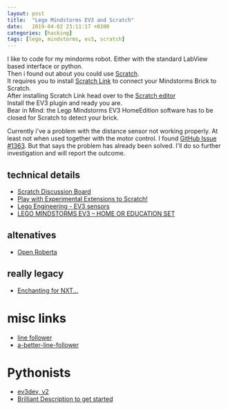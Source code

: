 ```yaml
---
layout: post
title:  "Lego Mindstorms EV3 and Scratch"
date:   2019-04-02 23:11:17 +0200
categories: [hacking]
tags: [lego, mindstorms, ev3, scratch]
---
```

I like to code for my mindorms robot. Either with the standard LabView based interface or python.  
Then i found out about you could use [Scratch](https://scratch.mit.edu/).  
It requires you to install [Scratch Link](https://scratch.mit.edu/ev3) to connect your Mindstorms Brick to Scratch.  
After installing Scratch Link head over to the [Scratch editor](https://scratch.mit.edu/projects/editor/?tutorial=ev3)  
Install the EV3 plugin and ready you are.   
Bear in Mind: the Legp Mindstorms EV3 HomeEdition software has to be closed for Scratch to detect your brick.   

Currently i've a problem with the distance sensor not working properly. At least not when used together with the motor control. I found [GitHub Issue #1363](https://github.com/LLK/scratch-vm/issues/1363). But that says the problem has already been solved. I'll do so further investigation and will report the outcome.   




## technical details
* [Scratch Discussion Board](https://scratch.mit.edu/discuss/)
* [Play with Experimental Extensions to Scratch!](https://scratchx.org/)
* [Lego Engineering - EV3 sensors](http://www.legoengineering.com/ev3-sensors/)
* [LEGO MINDSTORMS EV3 – HOME OR EDUCATION SET](https://www.robocamp.fr/fr/lego-mindstorms-ev3-home-or-education-set/)

## altenatives

* [Open Roberta]( http://lab.open-roberta.org)

## really legacy

* [Enchanting for NXT...](https://scratch-dach.info/wiki/Enchanting_(Scratch_Modifikation))


# misc links

* [line follower](http://thetechnicgear.com/2014/03/howto-create-line-following-robot-using-mindstorms/)
* [a-better-line-follower](https://sites.google.com/site/gask3t/lego-ev3/my-projects/a-better-line-follower)

# Pythonists
* [ev3dev, v2](https://sites.google.com/site/ev3devpython/upgrading-to-python-library-v2)
* [Brilliant Description to get started](https://www.youtube.com/watch?v=0R27Od9WJzY&list=PL7hndBcWv-umf5tdIp0lJfPuU0X9LE97a&index=5) 

